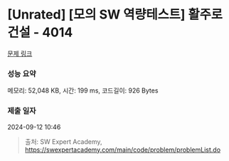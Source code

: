 # [Unrated] [모의 SW 역량테스트] 활주로 건설 - 4014 

[문제 링크](https://swexpertacademy.com/main/code/problem/problemDetail.do?contestProbId=AWIeW7FakkUDFAVH) 

### 성능 요약

메모리: 52,048 KB, 시간: 199 ms, 코드길이: 926 Bytes

### 제출 일자

2024-09-12 10:46



> 출처: SW Expert Academy, https://swexpertacademy.com/main/code/problem/problemList.do